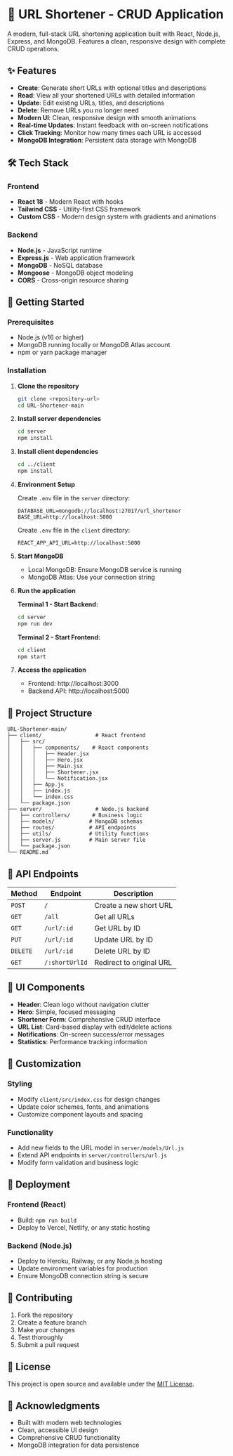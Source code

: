 # 🚀 URL Shortener - CRUD Application

A modern, full-stack URL shortening application built with React, Node.js, Express, and MongoDB. Features a clean, responsive design with complete CRUD operations.

## ✨ Features

- **Create**: Generate short URLs with optional titles and descriptions
- **Read**: View all your shortened URLs with detailed information
- **Update**: Edit existing URLs, titles, and descriptions
- **Delete**: Remove URLs you no longer need
- **Modern UI**: Clean, responsive design with smooth animations
- **Real-time Updates**: Instant feedback with on-screen notifications
- **Click Tracking**: Monitor how many times each URL is accessed
- **MongoDB Integration**: Persistent data storage with MongoDB

## 🛠️ Tech Stack

### Frontend
- **React 18** - Modern React with hooks
- **Tailwind CSS** - Utility-first CSS framework
- **Custom CSS** - Modern design system with gradients and animations

### Backend
- **Node.js** - JavaScript runtime
- **Express.js** - Web application framework
- **MongoDB** - NoSQL database
- **Mongoose** - MongoDB object modeling
- **CORS** - Cross-origin resource sharing

## 🚀 Getting Started

### Prerequisites
- Node.js (v16 or higher)
- MongoDB running locally or MongoDB Atlas account
- npm or yarn package manager

### Installation

1. **Clone the repository**
   ```bash
   git clone <repository-url>
   cd URL-Shortener-main
   ```

2. **Install server dependencies**
   ```bash
   cd server
   npm install
   ```

3. **Install client dependencies**
   ```bash
   cd ../client
   npm install
   ```

4. **Environment Setup**
   
   Create `.env` file in the `server` directory:
   ```env
   DATABASE_URL=mongodb://localhost:27017/url_shortener
   BASE_URL=http://localhost:5000
   ```
   
   Create `.env` file in the `client` directory:
   ```env
   REACT_APP_API_URL=http://localhost:5000
   ```

5. **Start MongoDB**
   - Local MongoDB: Ensure MongoDB service is running
   - MongoDB Atlas: Use your connection string

6. **Run the application**
   
   **Terminal 1 - Start Backend:**
   ```bash
   cd server
   npm run dev
   ```
   
   **Terminal 2 - Start Frontend:**
   ```bash
   cd client
   npm start
   ```

7. **Access the application**
   - Frontend: http://localhost:3000
   - Backend API: http://localhost:5000

## 📁 Project Structure

```
URL-Shortener-main/
├── client/                 # React frontend
│   ├── src/
│   │   ├── components/    # React components
│   │   │   ├── Header.jsx
│   │   │   ├── Hero.jsx
│   │   │   ├── Main.jsx
│   │   │   ├── Shortener.jsx
│   │   │   └── Notification.jsx
│   │   ├── App.js
│   │   ├── index.js
│   │   └── index.css
│   └── package.json
├── server/                 # Node.js backend
│   ├── controllers/       # Business logic
│   ├── models/           # MongoDB schemas
│   ├── routes/           # API endpoints
│   ├── utils/            # Utility functions
│   ├── server.js         # Main server file
│   └── package.json
└── README.md
```

## 🔌 API Endpoints

| Method | Endpoint | Description |
|--------|----------|-------------|
| `POST` | `/` | Create a new short URL |
| `GET` | `/all` | Get all URLs |
| `GET` | `/url/:id` | Get URL by ID |
| `PUT` | `/url/:id` | Update URL by ID |
| `DELETE` | `/url/:id` | Delete URL by ID |
| `GET` | `/:shortUrlId` | Redirect to original URL |

## 🎨 UI Components

- **Header**: Clean logo without navigation clutter
- **Hero**: Simple, focused messaging
- **Shortener Form**: Comprehensive CRUD interface
- **URL List**: Card-based display with edit/delete actions
- **Notifications**: On-screen success/error messages
- **Statistics**: Performance tracking information

## 🔧 Customization

### Styling
- Modify `client/src/index.css` for design changes
- Update color schemes, fonts, and animations
- Customize component layouts and spacing

### Functionality
- Add new fields to the URL model in `server/models/Url.js`
- Extend API endpoints in `server/controllers/url.js`
- Modify form validation and business logic

## 🚀 Deployment

### Frontend (React)
- Build: `npm run build`
- Deploy to Vercel, Netlify, or any static hosting

### Backend (Node.js)
- Deploy to Heroku, Railway, or any Node.js hosting
- Update environment variables for production
- Ensure MongoDB connection string is secure

## 🤝 Contributing

1. Fork the repository
2. Create a feature branch
3. Make your changes
4. Test thoroughly
5. Submit a pull request

## 📝 License

This project is open source and available under the [MIT License](LICENSE).

## 🙏 Acknowledgments

- Built with modern web technologies
- Clean, accessible UI design
- Comprehensive CRUD functionality
- MongoDB integration for data persistence
